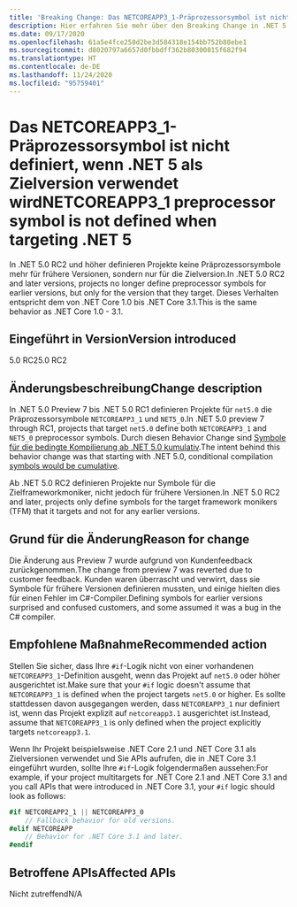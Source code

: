 ```yaml
---
title: 'Breaking Change: Das NETCOREAPP3_1-Präprozessorsymbol ist nicht definiert, wenn .NET 5 als Zielversion verwendet wird'
description: Hier erfahren Sie mehr über den Breaking Change in .NET 5.0, durch den Projekte keine Präprozessorsymbole mehr für frühere Versionen definieren.
ms.date: 09/17/2020
ms.openlocfilehash: 61a5e4fce258d2be3d584318e154bb752b88ebe1
ms.sourcegitcommit: d8020797a6657d0fbbdff362b80300815f682f94
ms.translationtype: HT
ms.contentlocale: de-DE
ms.lasthandoff: 11/24/2020
ms.locfileid: "95759401"
---
```

# <a name="netcoreapp3_1-preprocessor-symbol-is-not-defined-when-targeting-net-5"></a><span data-ttu-id="ffffa-103">Das NETCOREAPP3_1-Präprozessorsymbol ist nicht definiert, wenn .NET 5 als Zielversion verwendet wird</span><span class="sxs-lookup"><span data-stu-id="ffffa-103">NETCOREAPP3_1 preprocessor symbol is not defined when targeting .NET 5</span></span>

<span data-ttu-id="ffffa-104">In .NET 5.0 RC2 und höher definieren Projekte keine Präprozessorsymbole mehr für frühere Versionen, sondern nur für die Zielversion.</span><span class="sxs-lookup"><span data-stu-id="ffffa-104">In .NET 5.0 RC2 and later versions, projects no longer define preprocessor symbols for earlier versions, but only for the version that they target.</span></span> <span data-ttu-id="ffffa-105">Dieses Verhalten entspricht dem von .NET Core 1.0 bis .NET Core 3.1.</span><span class="sxs-lookup"><span data-stu-id="ffffa-105">This is the same behavior as .NET Core 1.0 - 3.1.</span></span>

## <a name="version-introduced"></a><span data-ttu-id="ffffa-106">Eingeführt in Version</span><span class="sxs-lookup"><span data-stu-id="ffffa-106">Version introduced</span></span>

<span data-ttu-id="ffffa-107">5.0 RC2</span><span class="sxs-lookup"><span data-stu-id="ffffa-107">5.0 RC2</span></span>

## <a name="change-description"></a><span data-ttu-id="ffffa-108">Änderungsbeschreibung</span><span class="sxs-lookup"><span data-stu-id="ffffa-108">Change description</span></span>

<span data-ttu-id="ffffa-109">In .NET 5.0 Preview 7 bis .NET 5.0 RC1 definieren Projekte für `net5.0` die Präprozessorsymbole `NETCOREAPP3_1` und `NET5_0`.</span><span class="sxs-lookup"><span data-stu-id="ffffa-109">In .NET 5.0 preview 7 through RC1, projects that target `net5.0` define both `NETCOREAPP3_1` and `NET5_0` preprocessor symbols.</span></span> <span data-ttu-id="ffffa-110">Durch diesen Behavior Change sind [Symbole für die bedingte Kompilierung ab .NET 5.0 kumulativ](https://github.com/dotnet/designs/blob/main/accepted/2020/net5/net5.md#preprocessor-symbols).</span><span class="sxs-lookup"><span data-stu-id="ffffa-110">The intent behind this behavior change was that starting with .NET 5.0, conditional compilation [symbols would be cumulative](https://github.com/dotnet/designs/blob/main/accepted/2020/net5/net5.md#preprocessor-symbols).</span></span>

<span data-ttu-id="ffffa-111">Ab .NET 5.0 RC2 definieren Projekte nur Symbole für die Zielframeworkmoniker, nicht jedoch für frühere Versionen.</span><span class="sxs-lookup"><span data-stu-id="ffffa-111">In .NET 5.0 RC2 and later, projects only define symbols for the target framework monikers (TFM) that it targets and not for any earlier versions.</span></span>

## <a name="reason-for-change"></a><span data-ttu-id="ffffa-112">Grund für die Änderung</span><span class="sxs-lookup"><span data-stu-id="ffffa-112">Reason for change</span></span>

<span data-ttu-id="ffffa-113">Die Änderung aus Preview 7 wurde aufgrund von Kundenfeedback zurückgenommen.</span><span class="sxs-lookup"><span data-stu-id="ffffa-113">The change from preview 7 was reverted due to customer feedback.</span></span> <span data-ttu-id="ffffa-114">Kunden waren überrascht und verwirrt, dass sie Symbole für frühere Versionen definieren mussten, und einige hielten dies für einen Fehler im C#-Compiler.</span><span class="sxs-lookup"><span data-stu-id="ffffa-114">Defining symbols for earlier versions surprised and confused customers, and some assumed it was a bug in the C# compiler.</span></span>

## <a name="recommended-action"></a><span data-ttu-id="ffffa-115">Empfohlene Maßnahme</span><span class="sxs-lookup"><span data-stu-id="ffffa-115">Recommended action</span></span>

<span data-ttu-id="ffffa-116">Stellen Sie sicher, dass Ihre `#if`-Logik nicht von einer vorhandenen `NETCOREAPP3_1`-Definition ausgeht, wenn das Projekt auf `net5.0` oder höher ausgerichtet ist.</span><span class="sxs-lookup"><span data-stu-id="ffffa-116">Make sure that your `#if` logic doesn't assume that `NETCOREAPP3_1` is defined when the project targets `net5.0` or higher.</span></span> <span data-ttu-id="ffffa-117">Es sollte stattdessen davon ausgegangen werden, dass `NETCOREAPP3_1` nur definiert ist, wenn das Projekt explizit auf `netcoreapp3.1` ausgerichtet ist.</span><span class="sxs-lookup"><span data-stu-id="ffffa-117">Instead, assume that `NETCOREAPP3_1` is only defined when the project explicitly targets `netcoreapp3.1`.</span></span>

<span data-ttu-id="ffffa-118">Wenn Ihr Projekt beispielsweise .NET Core 2.1 und .NET Core 3.1 als Zielversionen verwendet und Sie APIs aufrufen, die in .NET Core 3.1 eingeführt wurden, sollte Ihre `#if`-Logik folgendermaßen aussehen:</span><span class="sxs-lookup"><span data-stu-id="ffffa-118">For example, if your project multitargets for .NET Core 2.1 and .NET Core 3.1 and you call APIs that were introduced in .NET Core 3.1, your `#if` logic should look as follows:</span></span>

```csharp
#if NETCOREAPP2_1 || NETCOREAPP3_0
    // Fallback behavior for old versions.
#elif NETCOREAPP
    // Behavior for .NET Core 3.1 and later.
#endif
```

## <a name="affected-apis"></a><span data-ttu-id="ffffa-119">Betroffene APIs</span><span class="sxs-lookup"><span data-stu-id="ffffa-119">Affected APIs</span></span>

<span data-ttu-id="ffffa-120">Nicht zutreffend</span><span class="sxs-lookup"><span data-stu-id="ffffa-120">N/A</span></span>

<!--

### Affected APIs

Not detectable via API analysis.

### Category

MSBuild

-->
